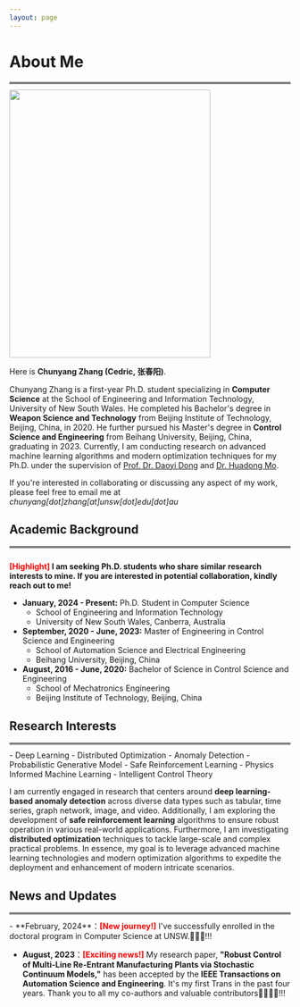 ```yaml
---
layout: page
---
```




# About Me
<div style="border-top: 4px solid gray;"></div>
<div style="height: 10px;"></div>

<img src="https://chunyangzhang.com/chunyangzhang.jpg" class="floatpic" width="360" height="480">

Here is **Chunyang Zhang (Cedric, 张春阳)**.

Chunyang Zhang is a first-year Ph.D. student specializing in **Computer Science** at the School of Engineering and Information Technology, University of New South Wales. He completed his Bachelor's degree in **Weapon Science and Technology** from Beijing Institute of Technology, Beijing, China, in 2020. He further pursued his Master's degree in **Control Science and Engineering** from Beihang University, Beijing, China, graduating in 2023. Currently, I am conducting research on advanced machine learning algorithms and modern optimization techniques for my Ph.D. under the supervision of [Prof. Dr. Daoyi Dong](https://researchers.anu.edu.au/researchers/dong-dx) and [Dr. Huadong Mo](https://www.unsw.edu.au/staff/huadong-mo).

If you're interested in collaborating or discussing any aspect of my work, please feel free to email me at <br>*chunyang[dot]zhang[at]unsw[dot]edu[dot]au*


## Academic Background
<div style="border-top: 4px solid gray;"></div>
<div style="height: 10px;"></div>

**<font color='red'>[Highlight]</font> I am seeking Ph.D. students who share similar research interests to mine. If you are interested in potential collaboration, kindly reach out to me!**

- **January, 2024 - Present:** Ph.D. Student in Computer Science
    - School of Engineering and Information Technology
    - University of New South Wales, Canberra, Australia
- **September, 2020 - June, 2023:** Master of Engineering in Control Science and Engineering
    - School of Automation Science and Electrical Engineering
    - Beihang University, Beijing, China
- **August, 2016 - June, 2020:** Bachelor of Science in Control Science and Engineering
    - School of Mechatronics Engineering
    - Beijing Institute of Technology, Beijing, China


## Research Interests
<div style="border-top: 4px solid gray;"></div>
<div style="height: 10px;"></div>
- Deep Learning
- Distributed Optimization
- Anomaly Detection
- Probabilistic Generative Model
- Safe Reinforcement Learning
- Physics Informed Machine Learning
- Intelligent Control Theory

I am currently engaged in research that centers around **deep learning-based anomaly detection** across diverse data types such as tabular, time series, graph network, image, and video. Additionally, I am exploring the development of **safe reinforcement learning** algorithms to ensure robust operation in various real-world applications. Furthermore, I am investigating **distributed optimization** techniques to tackle large-scale and complex practical problems. In essence, my goal is to leverage advanced machine learning technologies and modern optimization algorithms to expedite the deployment and enhancement of modern intricate scenarios.


## News and Updates
<div style="border-top: 4px solid gray;"></div>
<div style="height: 10px;"></div>
- **February, 2024**：<font color='red'><strong>[New journey!]</strong></font> I've successfully enrolled in the doctoral program in Computer Science at UNSW.💐😝💐!!!

- **August, 2023**：<font color='red'><strong>[Exciting news!]</strong></font> My research paper, **"Robust Control of Multi-Line Re-Entrant Manufacturing Plants via Stochastic Continuum Models,"** has been accepted by the **IEEE Transactions on Automation Science and Engineering**. It's my first Trans in the past four years. Thank you to all my co-authors and valuable contributors🚀🎉🎉🚀!!!